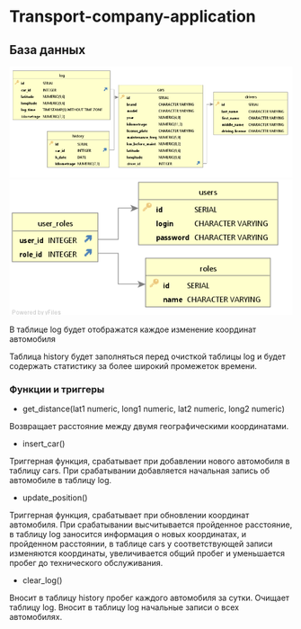 # Transport-company-application
## База данных
![](https://github.com/NovozhilovAY/Pictures-and-Gifs-for-readme/blob/main/Transport%20company%20application/схема1.PNG)
![](https://github.com/NovozhilovAY/Pictures-and-Gifs-for-readme/blob/main/Transport%20company%20application/Схема2.PNG)


В таблице log будет отображатся каждое изменение координат автомобиля


Таблица history будет заполняться перед очисткой таблицы log и будет содержать статистику за более широкий промежеток времени.

### Функции и триггеры

* get_distance(lat1 numeric,
	long1 numeric,
	lat2 numeric,
	long2 numeric)
  
  
Возвращает расстояние между двумя географическими координатами.

* insert_car()

Триггерная функция, срабатывает при добавлении нового автомобиля в таблицу cars. При срабатывании добавляется начальная запись об автомобиле в таблицу log.

* update_position()

Триггерная функция, срабатывает при обновлении координат автомобиля. При срабатывании высчитывается пройденное расстояние, в таблицу log заносится информация о новых координатах, и пройденном расстоянии, в таблице cars у соответствующей записи изменяются координаты, увеличивается общий пробег и уменьшается пробег до технического обслуживания.

* clear_log()

Вносит в таблицу history пробег каждого автомобиля за сутки. Очищает таблицу log. Вносит в таблицу log начальные записи о всех автомобилях.
